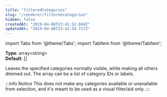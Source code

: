 ```yaml
---
title: "filteredCategories"
slug: "/renderer/filteredcategories"
hidden: false
createdAt: "2019-04-08T23:41:52.604Z"
updatedAt: "2019-04-08T23:42:59.727Z"
---
```


import Tabs from '@theme/Tabs';
import TabItem from '@theme/TabItem';

**Type**: array&lt;string&gt;  
**Default**: []  

Leaves the specified categories normally visible, while making all others dimmed out. The array can be a list of category IDs or labels.

:::info Notice
This does not make any categories available or unavailable from selection, and it's meant to be used as a visual filter/aid only.
:::

